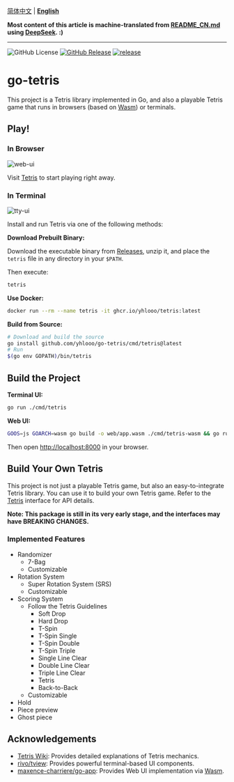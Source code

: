 [简体中文](README_CN.md) | **[English](README.md)**

**Most content of this article is machine-translated from [README_CN.md](README_CN.md) using [DeepSeek](https://www.deepseek.com/). :)**

---

![GitHub License](https://img.shields.io/github/license/yhlooo/go-tetris)
[![GitHub Release](https://img.shields.io/github/v/release/yhlooo/go-tetris)](https://github.com/yhlooo/go-tetris/releases/latest)
[![release](https://github.com/yhlooo/go-tetris/actions/workflows/release.yaml/badge.svg)](https://github.com/yhlooo/go-tetris/actions/workflows/release.yaml)

# go-tetris

This project is a Tetris library implemented in Go, and also a playable Tetris game that runs in browsers (based on [Wasm](https://webassembly.org/)) or terminals.

## Play!

### In Browser

![web-ui](docs/img/web-ui.png)

Visit [Tetris](https://yhlooo.github.io/go-tetris/) to start playing right away.

### In Terminal

![tty-ui](docs/img/tty-ui.png)

Install and run Tetris via one of the following methods:

**Download Prebuilt Binary:**

Download the executable binary from [Releases](https://github.com/yhlooo/go-tetris/releases), unzip it, and place the `tetris` file in any directory in your `$PATH`.

Then execute:

```bash
tetris
```

**Use Docker:**

```bash
docker run --rm --name tetris -it ghcr.io/yhlooo/tetris:latest
```

**Build from Source:**

```bash
# Download and build the source
go install github.com/yhlooo/go-tetris/cmd/tetris@latest
# Run
$(go env GOPATH)/bin/tetris
```

## Build the Project

**Terminal UI:**

```bash
go run ./cmd/tetris
```

**Web UI:**

```bash
GOOS=js GOARCH=wasm go build -o web/app.wasm ./cmd/tetris-wasm && go run ./cmd/tetris-wasm
```

Then open <http://localhost:8000> in your browser.

## Build Your Own Tetris

This project is not just a playable Tetris game, but also an easy-to-integrate Tetris library. You can use it to build your own Tetris game. Refer to the [Tetris](pkg/tetris/tetris.go#L9) interface for API details.

**Note: This package is still in its very early stage, and the interfaces may have BREAKING CHANGES.**

### Implemented Features

- Randomizer
  - 7-Bag
  - Customizable
- Rotation System
  - Super Rotation System (SRS)
  - Customizable
- Scoring System
  - Follow the Tetris Guidelines
    - Soft Drop
    - Hard Drop
    - T-Spin
    - T-Spin Single
    - T-Spin Double
    - T-Spin Triple
    - Single Line Clear
    - Double Line Clear
    - Triple Line Clear
    - Tetris
    - Back-to-Back
  - Customizable
- Hold
- Piece preview
- Ghost piece

## Acknowledgements

- [Tetris Wiki](https://tetris.wiki/): Provides detailed explanations of Tetris mechanics.
- [rivo/tview](https://github.com/rivo/tview): Provides powerful terminal-based UI components.
- [maxence-charriere/go-app](https://github.com/maxence-charriere/go-app): Provides Web UI implementation via [Wasm](https://webassembly.org/).
